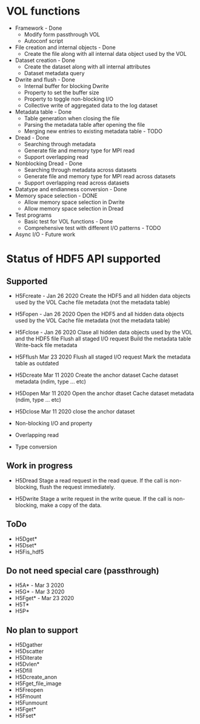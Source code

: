 
# VOL functions
* Framework - Done
  + Modify form passthrough VOL
  + Autoconf script
* File creation and internal objects - Done
  + Create the file along with all internal data object used by the VOL
* Dataset creation - Done
  + Create the dataset along with all internal attributes
  + Dataset metadata query
* Dwrite and flush - Done
  + Internal buffer for blocking Dwrite
  + Property to set the buffer size
  + Property to toggle non-blocking I/O
  + Collective write of aggregated data to the log dataset
* Metadata table - Done
  + Table generation when closing the file
  + Parsing the metadata table after opening the file
  + Merging new entries to existing metadata table - TODO
* Dread - Done
  + Searching through metadata
  + Generate file and memory type for MPI read
  + Support overlapping read
* Nonblocking Dread - Done
  + Searching through metadata across datasets
  + Generate file and memory type for MPI read across datasets
  + Support overlapping read across datasets
* Datatype and endianness conversion - Done
* Memory space selection - DONE
  + Allow memory space selection in Dwrite
  + Allow memory space selection in Dread
* Test programs
  + Basic test for VOL functions - Done
  + Comprehensive test with different I/O patterns - TODO
* Async I/O - Future work

# Status of HDF5 API supported
## Supported
* H5Fcreate - Jan 26 2020
  Create the HDF5 and all hidden data objects used by the VOL
  Cache file metadata (not the metadata table)

* H5Fopen - Jan 26 2020
  Open the HDF5 and all hidden data objects used by the VOL
  Cache file metadata (not the metadata table)

* H5Fclose - Jan 26 2020
  Clase all hidden data objects used by the VOL and the HDF5 file
  Flush all staged I/O request
  Build the metadata table
  Write-back file metadata

* H5Fflush Mar 23 2020
  Flush all staged I/O request
  Mark the metadata table as outdated

* H5Dcreate Mar 11 2020
  Create the anchor dataset
  Cache dataset metadata (ndim, type ... etc)

* H5Dopen Mar 11 2020
  Open the anchor dtaset
  Cache dataset metadata (ndim, type ... etc)

* H5Dclose Mar 11 2020
  close the anchor dataset

* Non-blocking I/O and property
* Overlapping read
* Type conversion

## Work in progress
* H5Dread
  Stage a read request in the read queue.
  If the call is non-blocking, flush the request immediately.

* H5Dwrite
  Stage a write request in the write queue.
  If the call is non-blocking, make a copy of the data.

## ToDo
* H5Dget*
* H5Dset*
* H5Fis_hdf5

## Do not need special care (passthrough)
* H5A* - Mar 3 2020
* H5G* - Mar 3 2020
* H5Fget* - Mar 23 2020
* H5T*
* H5P*

## No plan to support
* H5Dgather
* H5Dscatter
* H5Diterate
* H5Dvlen*
* H5Dfill
* H5Dcreate_anon
* H5Fget_file_image
* H5Freopen
* H5Fmount
* H5Funmount
* H5Fget*
* H5Fset*
